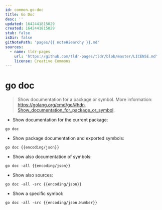 ```yaml
---
id: common.go-doc
title: Go Doc
desc: ''
updated: 1642441815029
created: 1642441815029
stub: false
isDir: false
gitNotePath: 'pages/{{ noteHiearchy }}.md'
sources:
  - name: tldr-pages
    url: 'https://github.com/tldr-pages/tldr/blob/master/LICENSE.md'
    license: Creative Commons
---
```

# go doc

> Show documentation for a package or symbol.
> More information: <https://golang.org/cmd/go/#hdr-Show_documentation_for_package_or_symbol>.

- Show documentation for the current package:

`go doc`

- Show package documentation and exported symbols:

`go doc {{encoding/json}}`

- Show also documentation of symbols:

`go doc -all {{encoding/json}}`

- Show also sources:

`go doc -all -src {{encoding/json}}`

- Show a specific symbol:

`go doc -all -src {{encoding/json.Number}}`

